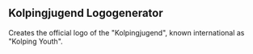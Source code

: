 ## Kolpingjugend Logogenerator

Creates the official logo of the "Kolpingjugend", known international as "Kolping Youth".
